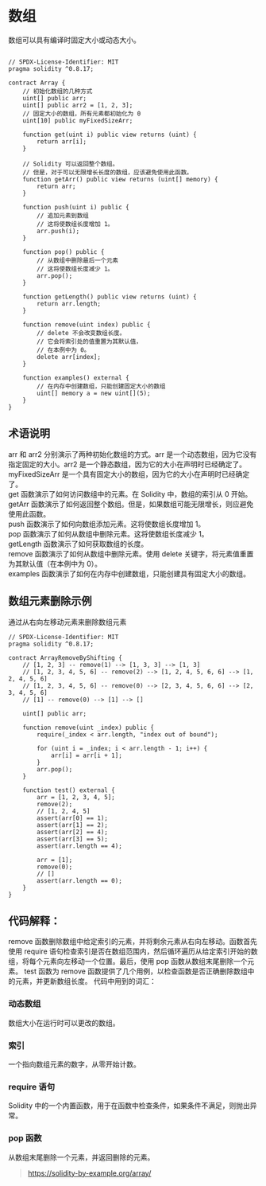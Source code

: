 # 数组

数组可以具有编译时固定大小或动态大小。

```solidity

// SPDX-License-Identifier: MIT
pragma solidity ^0.8.17;

contract Array {
    // 初始化数组的几种方式
    uint[] public arr;
    uint[] public arr2 = [1, 2, 3];
    // 固定大小的数组，所有元素都初始化为 0
    uint[10] public myFixedSizeArr;

    function get(uint i) public view returns (uint) {
        return arr[i];
    }

    // Solidity 可以返回整个数组。
    // 但是，对于可以无限增长长度的数组，应该避免使用此函数。
    function getArr() public view returns (uint[] memory) {
        return arr;
    }

    function push(uint i) public {
        // 追加元素到数组
        // 这将使数组长度增加 1。
        arr.push(i);
    }

    function pop() public {
        // 从数组中删除最后一个元素
        // 这将使数组长度减少 1。
        arr.pop();
    }

    function getLength() public view returns (uint) {
        return arr.length;
    }

    function remove(uint index) public {
        // delete 不会改变数组长度。
        // 它会将索引处的值重置为其默认值，
        // 在本例中为 0。
        delete arr[index];
    }

    function examples() external {
        // 在内存中创建数组，只能创建固定大小的数组
        uint[] memory a = new uint[](5);
    }
}

```
## 术语说明

arr 和 arr2 分别演示了两种初始化数组的方式。arr 是一个动态数组，因为它没有指定固定的大小。arr2 是一个静态数组，因为它的大小在声明时已经确定了。\
myFixedSizeArr 是一个具有固定大小的数组，因为它的大小在声明时已经确定了。\
get 函数演示了如何访问数组中的元素。在 Solidity 中，数组的索引从 0 开始。\
getArr 函数演示了如何返回整个数组。但是，如果数组可能无限增长，则应避免使用此函数。\
push 函数演示了如何向数组添加元素。这将使数组长度增加 1。\
pop 函数演示了如何从数组中删除元素。这将使数组长度减少 1。\
getLength 函数演示了如何获取数组的长度。\
remove 函数演示了如何从数组中删除元素。使用 delete 关键字，将元素值重置为其默认值（在本例中为 0）。\
examples 函数演示了如何在内存中创建数组，只能创建具有固定大小的数组。


## 数组元素删除示例

通过从右向左移动元素来删除数组元素
```
// SPDX-License-Identifier: MIT
pragma solidity ^0.8.17;

contract ArrayRemoveByShifting {
    // [1, 2, 3] -- remove(1) --> [1, 3, 3] --> [1, 3]
    // [1, 2, 3, 4, 5, 6] -- remove(2) --> [1, 2, 4, 5, 6, 6] --> [1, 2, 4, 5, 6]
    // [1, 2, 3, 4, 5, 6] -- remove(0) --> [2, 3, 4, 5, 6, 6] --> [2, 3, 4, 5, 6]
    // [1] -- remove(0) --> [1] --> []

    uint[] public arr;

    function remove(uint _index) public {
        require(_index < arr.length, "index out of bound");

        for (uint i = _index; i < arr.length - 1; i++) {
            arr[i] = arr[i + 1];
        }
        arr.pop();
    }

    function test() external {
        arr = [1, 2, 3, 4, 5];
        remove(2);
        // [1, 2, 4, 5]
        assert(arr[0] == 1);
        assert(arr[1] == 2);
        assert(arr[2] == 4);
        assert(arr[3] == 5);
        assert(arr.length == 4);

        arr = [1];
        remove(0);
        // []
        assert(arr.length == 0);
    }
}
```
## 代码解释：

remove 函数删除数组中给定索引的元素，并将剩余元素从右向左移动。函数首先使用 require 语句检查索引是否在数组范围内，然后循环遍历从给定索引开始的数组，将每个元素向左移动一个位置。最后，使用 pop 函数从数组末尾删除一个元素。
test 函数为 remove 函数提供了几个用例，以检查函数是否正确删除数组中的元素，并更新数组长度。
代码中用到的词汇：

### 动态数组
数组大小在运行时可以更改的数组。

### 索引 
一个指向数组元素的数字，从零开始计数。

### require 语句
Solidity 中的一个内置函数，用于在函数中检查条件，如果条件不满足，则抛出异常。

### pop 函数 
从数组末尾删除一个元素，并返回删除的元素。


>https://solidity-by-example.org/array/
